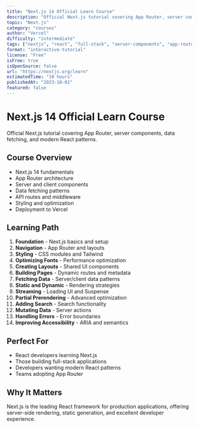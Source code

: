 ```yaml
---
title: "Next.js 14 Official Learn Course"
description: "Official Next.js tutorial covering App Router, server components, data fetching, and modern React patterns"
topic: "Next.js"
category: "courses"
author: "Vercel"
difficulty: "intermediate"
tags: ["nextjs", "react", "full-stack", "server-components", "app-router"]
format: "interactive-tutorial"
license: "Free"
isFree: true
isOpenSource: false
url: "https://nextjs.org/learn"
estimatedTime: "10 hours"
publishedAt: "2023-10-01"
featured: false
---
```


# Next.js 14 Official Learn Course

Official Next.js tutorial covering App Router, server components, data fetching, and modern React patterns.

## Course Overview
- Next.js 14 fundamentals
- App Router architecture
- Server and client components
- Data fetching patterns
- API routes and middleware
- Styling and optimization
- Deployment to Vercel

## Learning Path
1. **Foundation** - Next.js basics and setup
2. **Navigation** - App Router and layouts
3. **Styling** - CSS modules and Tailwind
4. **Optimizing Fonts** - Performance optimization
5. **Creating Layouts** - Shared UI components
6. **Building Pages** - Dynamic routes and metadata
7. **Fetching Data** - Server/client data patterns
8. **Static and Dynamic** - Rendering strategies
9. **Streaming** - Loading UI and Suspense
10. **Partial Prerendering** - Advanced optimization
11. **Adding Search** - Search functionality
12. **Mutating Data** - Server actions
13. **Handling Errors** - Error boundaries
14. **Improving Accessibility** - ARIA and semantics

## Perfect For
- React developers learning Next.js
- Those building full-stack applications
- Developers wanting modern React patterns
- Teams adopting App Router

## Why It Matters
Next.js is the leading React framework for production applications, offering server-side rendering, static generation, and excellent developer experience.